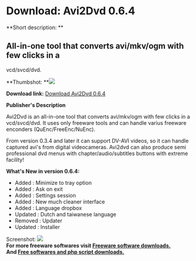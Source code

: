 # Download: Avi2Dvd 0.6.4

**Short description: **

## All-in-one tool that converts avi/mkv/ogm with few clicks in a
vcd/svcd/dvd.

  
**Thumbshot: **![](http://www.freewarefiles.com/screenshot/avi2dvd_md.gif)   
  
**Download link:** [Download Avi2Dvd 0.6.4](http://freesoftwares.boysofts.com/Avi2Dvd_program_13535.html)  
  

**Publisher's Description**  
  

Avi2Dvd is an all-in-one tool that converts avi/mkv/ogm with few clicks in a
vcd/svcd/dvd. It uses only freeware tools and can handle varius freeware
enconders (QuEnc/FreeEnc/NuEnc).

From version 0.3.4 and later it can support DV-AVI videos, so it can handle
captured avi's from digital videocameras. Avi2dvd can also produce semi
professional dvd menus with chapter/audio/subtitles buttons with extreme
facility!

**What's New in version 0.6.4:**

  * Added : Minimize to tray option 
  * Added : Ask on exit 
  * Added : Settings session 
  * Added : New much cleaner interface 
  * Added : Language dropbox 
  * Updated : Dutch and taiwanese language 
  * Removed : Updater 
  * Updated : Installer 

  
  
Screenshot: ![](http://www.freewarefiles.com/screenshot/avi2dvd.gif)  
**For more freeware softwares visit [Freeware software downloads.](http://freesoftwares.boysofts.com/)**   
**And [Free softwares and php script downloads.](http://www.boysofts.com/)**

